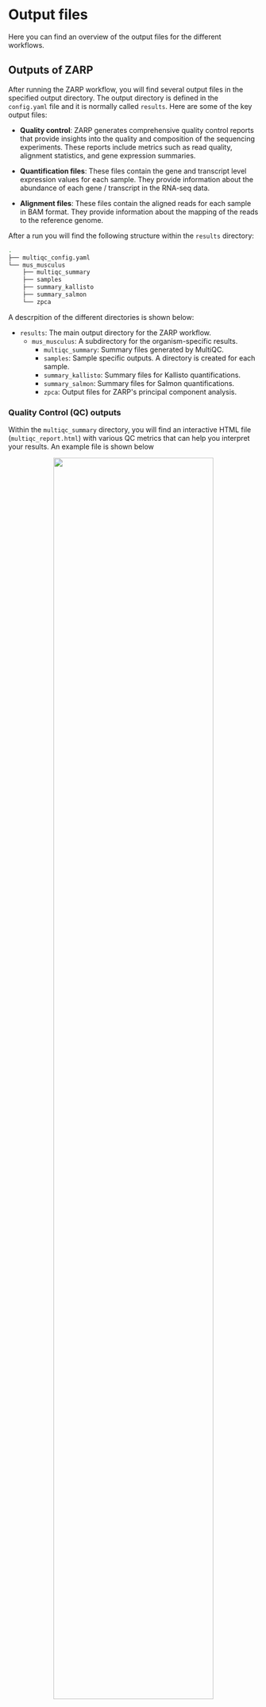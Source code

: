 # Output files

Here you can find an overview of the output files for the different workflows.

## Outputs of ZARP

 After running the ZARP workflow, you will find several output files in the specified output directory. The output directory is defined in the `config.yaml` file and it is normally called `results`. Here are some of the key output files:

 - **Quality control**: ZARP generates comprehensive quality control reports that provide insights into the quality and composition of the sequencing experiments. These reports include metrics such as read quality, alignment statistics, and gene expression summaries.
 
 - **Quantification files**: These files contain the gene and transcript level expression values for each sample. They provide information about the abundance of each gene / transcript in the RNA-seq data.

- **Alignment files**: These files contain the aligned reads for each sample in BAM format. They provide information about the mapping of the reads to the reference genome.


After a run you will find the following structure within the `results` directory:

```bash
.
├── multiqc_config.yaml
└── mus_musculus
    ├── multiqc_summary
    ├── samples
    ├── summary_kallisto
    ├── summary_salmon
    └── zpca
```

A descrpition of the different directories is shown below:

- `results`: The main output directory for the ZARP workflow.
    - `mus_musculus`: A subdirectory for the organism-specific results.
        - `multiqc_summary`: Summary files generated by MultiQC.
        - `samples`: Sample specific outputs. A directory is created for each sample.
        - `summary_kallisto`: Summary files for Kallisto quantifications.
        - `summary_salmon`: Summary files for Salmon quantifications.
        - `zpca`: Output files for ZARP's principal component analysis.

### Quality Control (QC) outputs

Within the `multiqc_summary` directory, you will find an interactive HTML file (`multiqc_report.html`) with various QC metrics that can help you interpret your results. An example file is shown below

<div align="center">
    <img width="80%" src=../images/zarp_multiqc.png>
</div>

On the left you can find a navigation bar that takes you into different sections and subsections of the tools.

- The `General Statistics` section contains a summary of most tools and you can find statistics on mapped reads, percent of duplicate reads, percent of adapters trimmed for various tools.

<div align="center">
    <img width="80%" src=../images/zarp_multiqc_general_statistics.png>
</div>

- The `FastQC: raw reads` section contains plots and quality statistics of the fastq files. Some examples are shown below like the number of duplicate reads in an experiment, the average quality of the fastq files per position, or the percent of GC content.

<div align="center">
    <img width="80%" src=../images/zarp_multiqc_fastqc_sequence_counts_plot.png>
</div>

<div align="center">
    <img width="80%" src=../images/zarp_multiqc_fastqc_per_base_sequence_quality_plot.png>
</div>

<div align="center">
    <img width="80%" src=../images/zarp_multiqc_fastqc_per_sequence_gc_content_plot.png>
</div>

- The `Cutadapt: adapter removal` and `Cutadapt: polyA tails removal` shows the number or the percentage of the reads trimmed

<div align="center">
    <img width="80%" src=../images/zarp_multiqc_cutadapt_filtered_reads_plot.png>
</div>


- The `FastQC: trimmed reads` section contains plots and quality statistics of the fastq files after adapter trimming. The plots are similar to the section `FastQC: raw reads`.

- The `STAR` section shows the number and percentage of reads that are mapped using the STAR aligner.

<div align="center">
    <img width="80%" src=../images/zarp_multiqc_star_alignment_plot.png>
</div>

- The `ALFA` section shows the number of reads mapped to genomic categories (stop codon, 5'-UTR, CDS, intergenic, etc.) and gene biotypes (protein coding genes, miRNA , tRNA, etc.) for unique reads and multimappers.

<div align="center">
    <img width="80%" src=../images/zarp_multiqc_alfa_categories.png>
</div>

<div align="center">
    <img width="80%" src=../images/zarp_multiqc_alfa_biotypes.png>
</div>

- The `TIN` section shows the Transcript Integrity Number of the samples.

<div align="center">
    <img width="80%" src=../images/zarp_multiqc_tin_score.png>
</div>

- The `Salmon` section shows the fragment length distribution of the reads

<div align="center">
    <img width="80%" src=../images/zarp_multiqc_salmon_plot.png>
</div>

- The `Kallisto` section shows the number of reads that were aligned

<div align="center">
    <img width="80%" src=../images/zarp_multiqc_kallisto_alignment.png>
</div>

- Finally the `zpca` salmon and kallisto sections show PCA plots for expression levels of genes and transcripts.

<div align="center">
    <img width="80%" src=../images/zarp_multiqc_zpca.png>
</div>

### Quantification (Gene and transcript estimate) outputs

Within the `summary_kallisto` directory, you can find the following files:
- `genes_counts.tsv`: Matrix with the gene counts. The first column (index) contains the gene names and the first row (column) contains the sample names. This file can later be used for downstream differential expression analysis. 
- `genes_tpm.tsv`: Matrix with the gene TPM estimates.
- `transcripts_counts.tsv`: Matrix with the transcript counts. The first column (index) contains the transcript names and the first row (column) contains the sample names. This file can later be used for downstream differential transcript analysis.
- `transcripts_tpm.tsv`: Matrix with the transcript TPM estimates.
- `tx2geneID.tsv`: A table mapping transcript IDs to gene IDs.

Within the `summary_salmon/quantmerge` directory, you can find the following files:
- `genes_numreads.tsv`: Matrix with the gene counts. The first column (index) contains the gene names and the first row (column) contains the sample names. This file can later be used for downstream differential expression analysis. 
- `genes_tpm.tsv`: Matrix with the gene TPM estimates. 
- `transcripts_numreads.tsv`: Matrix with the transcript counts. The first column (index) contains the transcript names and the first row (column) contains the sample names. This file can later be used for downstream differential transcript analysis.
- `transcripts_tpm.tsv`: Matrix with the transcript TPM estimates.

### Alignment outputs

Within the `samples` directory, you can find a directory for each sample, and within these directories you can find the output files of the individual steps. Some alignment files can be easily used to open in a genome browser for other downstream analysis:
- In the `map_genome` directory you can find a file with the suffix `.Aligned.sortedByCoord.out.bam` and the corresponding indexed (`.bai`) file. This is the output of the STAR aligner. 
- In the `bigWig` directory you can find two folders. `UniqueMappers` and `MultimappersIncluded`. Within these files you find the bigWig files for the plus and minus strand. These files are convenient to load in a genome browser (like igv) to view the genome coverage of the mappings.


## Outputs of downnload SRA data

Once you run the pipeline that downloads data from the Sequence Read Archive (SRA) you can find the following file structure:

```
results/
`-- sra_downloads
    |-- compress
    |   |-- ERR2248142
    |   |   |-- ERR2248142.fastq.gz
    |   |   `-- ERR2248142.se.tsv
    |   |-- SRR18549672
    |   |   |-- SRR18549672.pe.tsv
    |   |   |-- SRR18549672_1.fastq.gz
    |   |   `-- SRR18549672_2.fastq.gz
    |   `-- SRR18552868
    |       |-- SRR18552868.fastq.gz
    |       `-- SRR18552868.se.tsv
    |-- fasterq_dump
    |   `-- tmpdir
    |-- get_layout
    |   |-- ERR2248142
    |   |   `-- SINGLE.info
    |   |-- SRR18549672
    |   |   `-- PAIRED.info
    |   `-- SRR18552868
    |       `-- SINGLE.info
    |-- prefetch
    |   |-- ERR2248142
    |   |   `-- ERR2248142.sra
    |   |-- SRR18549672
    |   |   `-- SRR18549672.sra
    |   `-- SRR18552868
    |       `-- SRR18552868.sra
    `-- sra_samples.out.tsv
```

All results are stored under the output directory you have specified in your config.yaml file (`results` in this case). The `sra_samples.out.tsv` summarizes all the experiments that were fetched from SRA. The file contains the SRR experiment and the path to fastq file(s). An example output file looks like the following:
```tsv
sample  fq1     fq2
SRR18552868     results/sra_downloads/compress/SRR18552868/SRR18552868.fastq.gz 
SRR18549672     results/sra_downloads/compress/SRR18549672/SRR18549672_1.fastq.gz       results/sra_downloads/compress/SRR18549672/SRR18549672_2.fastq.gz
ERR2248142      results/sra_downloads/compress/ERR2248142/ERR2248142.fastq.gz 
```
Some of the filenames indicate if the experiment was sequnced with `SINGLE (se)` or `PAIRED (pe)` end mode.